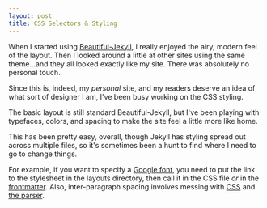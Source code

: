 ```yaml
---
layout: post
title: CSS Selectors & Styling
---
```


When I started using [Beautiful-Jekyll](https://github.com/daattali/beautiful-jekyll), I really enjoyed the airy, modern feel of the layout. Then I looked around a little at other sites using the same theme...and they all looked exactly like my site. There was absolutely no personal touch.  

Since this is, indeed, my *personal* site, and my readers deserve an idea of what sort of designer I am, I've been busy working on the CSS styling.  

The basic layout is still standard Beautiful-Jekyll, but I've been playing with typefaces, colors, and spacing to make the site feel a little more like home. 

This has been pretty easy, overall, though Jekyll has styling spread out across multiple files, so it's sometimes been a hunt to find where I need to go to change things. 

For example, if you want to specify a [Google font](https://fonts.google.com/about), you need to put the link to the stylesheet in the layouts directory, then call it in the CSS file *or* in the [frontmatter](https://jekyllrb.com/docs/frontmatter/). Also, inter-paragraph spacing involves messing with [CSS](http://smad.jmu.edu/shen/webtype/indent.html) and [the parser](https://kramdown.gettalong.org/parser/gfm.html).
